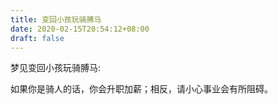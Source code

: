 ```yaml
---
title: 变回小孩玩骑膊马
date: 2020-02-15T20:54:12+08:00
draft: false
---
```


梦见变回小孩玩骑膊马:

如果你是骑人的话，你会升职加薪；相反，请小心事业会有所阻碍。<br>
